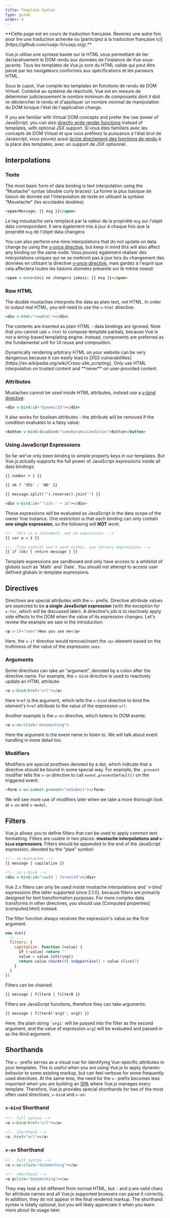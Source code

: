 ```yaml
---
title: Template Syntax
type: guide
order: 4
---
```


<p class="tip">**Cette page est en cours de traduction française. Revenez une autre fois pour lire une traduction achevée ou [participez à la traduction française ici](https://github.com/vuejs-fr/vuejs.org).**</p>Vue.js utilise une syntaxe basée sur le HTML vous permettant de lier déclarativement le DOM rendu aux données de l'instance de Vue sous-jacente. Tous les templates de Vue.js sont du HTML valide qui peut être parsé par les navigateurs conformes aux spécifications et les parseurs HTML.

Sous le capot, Vue compile les templates en fonctions de rendu de DOM Virtuel. Combiné au système de réactivité, Vue est en mesure de déterminer judicieusement le nombre minimum de composants dont il doit re-déclencher le rendu et d'appliquer un nombre minimal de manipulation du DOM lorsque l'état de l'application change. 

If you are familiar with Virtual DOM concepts and prefer the raw power of JavaScript, you can also [directly write render functions](render-function.html) instead of templates, with optional JSX support.
Si vous êtes familiers avec les concepts de DOM Virtuel et que vous préférez la puissance à l'état brut de Javascript, vous pouvez aussi [écrire directement des fonctions de rendu](render-function.html) à la place des templates, avec un support de JSX optionnel.

## Interpolations

### Texte

The most basic form of data binding is text interpolation using the "Mustache" syntax (double curly braces):
La forme la plus basique de liaison de donnée est l'interpolation de texte en utilisant la syntaxe "Moustache" (les accolades doubles)

``` html
<span>Message: {{ msg }}</span>
```

Le tag moustache sera remplacé par la valeur de la propriété `msg` sur l'objet data correspondant. Il sera également mis à jour à chaque fois que la propriété `msg` de l'objet data changera.

You can also perform one-time interpolations that do not update on data change by using the [v-once directive](../api/#v-once), but keep in mind this will also affect any binding on the same node:
Vous pouvez également réaliser des interpolations uniques qui ne se mettront pas à jour lors du changement des données en utilisant la directive [v-once directive](../api/#v-once), mais gardez à l'esprit que cela affectera toutes les liaisons données présente sur le même noeud:

``` html
<span v-once>Ceci ne changera jamais: {{ msg }}</span>
```

### Raw HTML

The double mustaches interprets the data as plain text, not HTML. In order to output real HTML, you will need to use the `v-html` directive:

``` html
<div v-html="rawHtml"></div>
```

The contents are inserted as plain HTML - data bindings are ignored. Note that you cannot use `v-html` to compose template partials, because Vue is not a string-based templating engine. Instead, components are preferred as the fundamental unit for UI reuse and composition.

<p class="tip">Dynamically rendering arbitrary HTML on your website can be very dangerous because it can easily lead to [XSS vulnerabilities](https://en.wikipedia.org/wiki/Cross-site_scripting). Only use HTML interpolation on trusted content and **never** on user-provided content.</p>

### Attributes

Mustaches cannot be used inside HTML attributes, instead use a [v-bind directive](../api/#v-bind):

``` html
<div v-bind:id="dynamicId"></div>
```

It also works for boolean attributes - the attribute will be removed if the condition evaluates to a falsy value:

``` html
<button v-bind:disabled="someDynamicCondition">Button</button>
```

### Using JavaScript Expressions

So far we've only been binding to simple property keys in our templates. But Vue.js actually supports the full power of JavaScript expressions inside all data bindings:

``` html
{{ number + 1 }}

{{ ok ? 'YES' : 'NO' }}

{{ message.split('').reverse().join('') }}

<div v-bind:id="'list-' + id"></div>
```

These expressions will be evaluated as JavaScript in the data scope of the owner Vue instance. One restriction is that each binding can only contain **one single expression**, so the following will **NOT** work:

``` html
<!-- this is a statement, not an expression: -->
{{ var a = 1 }}

<!-- flow control won't work either, use ternary expressions -->
{{ if (ok) { return message } }}
```

<p class="tip">Template expressions are sandboxed and only have access to a whitelist of globals such as `Math` and `Date`. You should not attempt to access user defined globals in template expressions.</p>

## Directives

Directives are special attributes with the `v-` prefix. Directive attribute values are expected to be **a single JavaScript expression** (with the exception for `v-for`, which will be discussed later). A directive's job is to reactively apply side effects to the DOM when the value of its expression changes. Let's review the example we saw in the introduction:

``` html
<p v-if="seen">Now you see me</p>
```

Here, the `v-if` directive would remove/insert the `<p>` element based on the truthiness of the value of the expression `seen`.

### Arguments

Some directives can take an "argument", denoted by a colon after the directive name. For example, the `v-bind` directive is used to reactively update an HTML attribute:

``` html
<a v-bind:href="url"></a>
```

Here `href` is the argument, which tells the `v-bind` directive to bind the element's `href` attribute to the value of the expression `url`.

Another example is the `v-on` directive, which listens to DOM events:

``` html
<a v-on:click="doSomething">
```

Here the argument is the event name to listen to. We will talk about event handling in more detail too.

### Modifiers

Modifiers are special postfixes denoted by a dot, which indicate that a directive should be bound in some special way. For example, the `.prevent` modifier tells the `v-on` directive to call `event.preventDefault()` on the triggered event:

``` html
<form v-on:submit.prevent="onSubmit"></form>
```

We will see more use of modifiers later when we take a more thorough look at `v-on` and `v-model`.

## Filters

Vue.js allows you to define filters that can be used to apply common text formatting. Filters are usable in two places: **mustache interpolations and `v-bind` expressions**. Filters should be appended to the end of the JavaScript expression, denoted by the "pipe" symbol:

``` html
<!-- in mustaches -->
{{ message | capitalize }}

<!-- in v-bind -->
<div v-bind:id="rawId | formatId"></div>
```

<p class="tip">Vue 2.x filters can only be used inside mustache interpolations and `v-bind` expressions (the latter supported since 2.1.0), because filters are primarily designed for text transformation purposes. For more complex data transforms in other directives, you should use [Computed properties](computed.html) instead.</p>

The filter function always receives the expression's value as the first argument.

``` js
new Vue({
  // ...
  filters: {
    capitalize: function (value) {
      if (!value) return ''
      value = value.toString()
      return value.charAt(0).toUpperCase() + value.slice(1)
    }
  }
})
```

Filters can be chained:

``` html
{{ message | filterA | filterB }}
```

Filters are JavaScript functions, therefore they can take arguments:

``` html
{{ message | filterA('arg1', arg2) }}
```

Here, the plain string `'arg1'` will be passed into the filter as the second argument, and the value of expression `arg2` will be evaluated and passed in as the third argument.

## Shorthands

The `v-` prefix serves as a visual cue for identifying Vue-specific attributes in your templates. This is useful when you are using Vue.js to apply dynamic behavior to some existing markup, but can feel verbose for some frequently used directives. At the same time, the need for the `v-` prefix becomes less important when you are building an [SPA](https://en.wikipedia.org/wiki/Single-page_application) where Vue.js manages every template. Therefore, Vue.js provides special shorthands for two of the most often used directives, `v-bind` and `v-on`:

### `v-bind` Shorthand

``` html
<!-- full syntax -->
<a v-bind:href="url"></a>

<!-- shorthand -->
<a :href="url"></a>
```


### `v-on` Shorthand

``` html
<!-- full syntax -->
<a v-on:click="doSomething"></a>

<!-- shorthand -->
<a @click="doSomething"></a>
```

They may look a bit different from normal HTML, but `:` and `@` are valid chars for attribute names and all Vue.js supported browsers can parse it correctly. In addition, they do not appear in the final rendered markup. The shorthand syntax is totally optional, but you will likely appreciate it when you learn more about its usage later.

